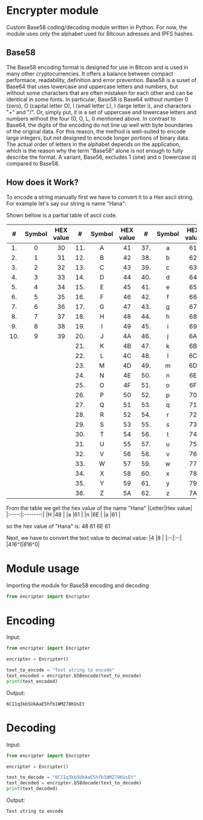 # Encrypter module

Custom Base58 coding/decoding module written in Python. For now, the module uses only the alphabet used for Bitcoun adresses and IPFS hashes.

## Base58
The Base58 encoding format is designed for use in Bitcoin and is used in many other cryptocurrencies. It offers a balance between compact performace, readability, definition and error prevention. Base58 is a suset of Base64 that uses lowercase and uppercase letters and numbers, but without some characters that are often mistaken for each other and can be identical in some fonts. In particular, Base58 is Base64 without number 0 (zero), O (capital letter O), l (small letter L), I (large letter i), and characters "\+" and "/". Or, simply put, it is a set of uppercase and lowercase letters and numbers without the four (0, O, L, I) mentioned above. In contrast to Base64, the digits of the encoding do not line up well with byte boundaries of the original data. For this reason, the method is well-suited to encode large integers, but not designed to encode longer portions of binary data. The actual order of letters in the alphabet depends on the application, which is the reason why the term "Base58" alone is not enough to fully describe the format. A variant, Base56, excludes 1 (one) and o (lowercase o) compared to Base58.


## How does it Work?
To encode a string manually first we have to convert it to a Hex ascii string. For example let's say our string is name "Hana":


Shown bellow is a partial table of ascii code.

|#    |Symbol   | HEX value|#    |Symbol   | HEX value|#    |Symbol   | HEX value|
|:---:|:-------:|:--------:|:---:|:-------:|:--------:|:---:|:-------:|:--------:|
|1.   |        0|        30|11.  |        A|        41|37.  |        a|        61|
|2.   |        1|        31|12.  |        B|        42|38.  |        b|        62|
|3.   |        2|        32|13.  |        C|        43|39.  |        c|        63|
|4.   |        3|        33|14.  |        D|        44|40.  |        d|        64|
|5.   |        4|        34|15.  |        E|        45|41.  |        e|        65|
|6.   |        5|        35|16.  |        F|        46|42.  |        f|        66|
|7.   |        6|        36|17.  |        G|        47|43.  |        g|        67|
|8.   |        7|        37|18.  |        H|        48|44.  |        h|        68|
|9.   |        8|        38|19.  |        I|        49|45.  |        i|        69|
|10.  |        9|        39|20.  |        J|        4A|46.  |        j|        6A|
|     |         |          |21.  |        K|        4B|47.  |        k|        6B|
|     |         |          |22.  |        L|        4C|48.  |        l|        6C|
|     |         |          |23.  |        M|        4D|49.  |        m|        6D|
|     |         |          |24.  |        N|        4E|50.  |        n|        6E|
|     |         |          |25.  |        O|        4F|51.  |        o|        6F|
|     |         |          |26.  |        P|        50|52.  |        p|        70|
|     |         |          |27.  |        Q|        51|53.  |        q|        71|
|     |         |          |28.  |        R|        52|54.  |        r|        72|
|     |         |          |29.  |        S|        53|55.  |        s|        73|
|     |         |          |30.  |        T|        54|56.  |        t|        74|
|     |         |          |31.  |        U|        55|57.  |        u|        75|
|     |         |          |32.  |        V|        56|58.  |        v|        76|
|     |         |          |33.  |        W|        57|59.  |        w|        77|
|     |         |          |34.  |        X|        58|60.  |        x|        78|
|     |         |          |35.  |        Y|        59|61.  |        y|        79|
|     |         |          |36.  |        Z|        5A|62.  |        z|        7A|

From the table we get the hex value of the name "Hana"
|Letter|Hex value|
|:----:|:-------:|
|H     |48       |
|a     |61       |
|n     |6E       |
|a     |61       |

so the hex value of "Hana" is: 48 61 6E 61

Next, we have to convert the text value to decimal value:
|4  |8  |
|:-:|:-:|
|4*16^1|8*16^0|

# Module usage

Importing the module for Base58 encoding and decoding
```python
from encripter import Encripter
```

# Encoding
Input:
```python
from encripter import Encripter

encripter = Encripter()

text_to_encode = "Test string to encode"
text_encoded = encripter.b58encode(text_to_encode)
print(text_encoded)
```

Output:
```
6C11q3kb5UkAaE5hfb1WMZ78KUsEt
```


# Decoding
Input:
```python
from encripter import Encripter

encripter = Encripter()

text_to_decode = "6C11q3kb5UkAaE5hfb1WMZ78KUsEt"
text_decoded = encripter.b58decode(text_to_decode)
print(text_decoded)
```

Output:
```
Test string to encode
```
